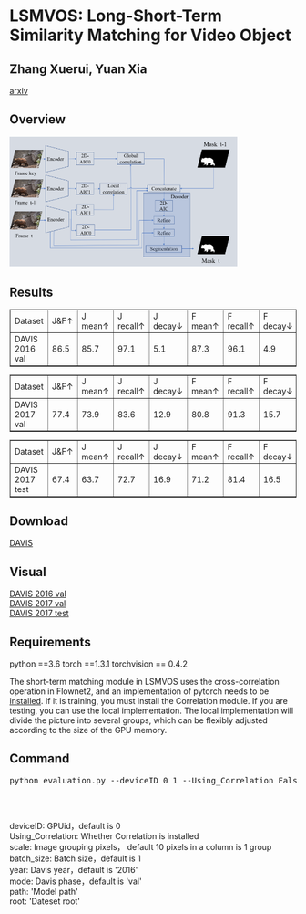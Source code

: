 # LSMVOS: Long-Short-Term Similarity Matching for Video Object
## Zhang Xuerui, Yuan Xia
[arxiv](https://arxiv.org/abs/2009.00771)
## Overview
<img src="image/overview.png" width="400px"/>

## Results
<table border="1">
<tr>
<td>Dataset</td>
<td>J&F↑</td>
<td>J mean↑</td>
<td>J recall↑</td>
<td>J decay↓</td>
<td>F mean↑</td>
<td>F recall↑</td>
<td>F decay↓</td>
<td>FPS↑</td>
</tr>
<tr>
<td>DAVIS 2016 val</td>
<td>86.5</td>
<td>85.7</td>
<td>97.1</td>
<td>5.1</td>
<td>87.3</td>
<td>96.1</td>
<td>4.9</td>
<td>21.3</td>
</tr>
</table>

<table border="1">
<tr>
<td>Dataset</td>
<td>J&F↑</td>
<td>J mean↑</td>
<td>J recall↑</td>
<td>J decay↓</td>
<td>F mean↑</td>
<td>F recall↑</td>
<td>F decay↓</td>
</tr>
<tr>
<td>DAVIS 2017 val</td>
<td>77.4</td>
<td>73.9</td>
<td>83.6</td>
<td>12.9</td>
<td>80.8</td>
<td>91.3</td>
<td>15.7</td>
</tr>
</table>

<table border="1">
<tr>
<td>Dataset</td>
<td>J&F↑</td>
<td>J mean↑</td>
<td>J recall↑</td>
<td>J decay↓</td>
<td>F mean↑</td>
<td>F recall↑</td>
<td>F decay↓</td>
</tr>
<tr>
<td>DAVIS 2017 test</td>
<td>67.4</td>
<td>63.7</td>
<td>72.7</td>
<td>16.9</td>
<td>71.2</td>
<td>81.4</td>
<td>16.5</td>
</tr>
</table>

## Download
[DAVIS](https://share.weiyun.com/nSPPQAV7)

## Visual
[DAVIS 2016 val](https://www.bilibili.com/video/BV1jK4y1Y7yd/)
<br/>
[DAVIS 2017 val](https://www.bilibili.com/video/BV1MC4y1t7R2/)
<br/>
[DAVIS 2017 test](https://www.bilibili.com/video/BV1Bh411d72y/)

## Requirements
python ==3.6
torch ==1.3.1
torchvision == 0.4.2

The short-term matching module in LSMVOS uses the cross-correlation operation in Flownet2, and an implementation of pytorch needs to be [installed](https://github.com/NVIDIA/flownet2-pytorch/tree/master/networks/correlation_package). If it is training, you must install the Correlation module. If you are testing, you can use the local implementation. The local implementation will divide the picture into several groups, which can be flexibly adjusted according to the size of the GPU memory.

## Command
<pre>
python evaluation.py --deviceID 0 1 --Using_Correlation False --scale 10 --batch_size 1 --year '2016' --mode 'val' --path 'LSMVOS_DAVIS_2016.pth' --root '/home/rv/Desktop/DAVIS'
 </pre></br>
deviceID: GPUid，default is 0</br>
Using_Correlation: Whether Correlation is installed</br>
scale: Image grouping pixels， default 10 pixels in a column is 1 group</br>
batch_size: Batch size，default is 1</br>
year: Davis year，default is '2016'</br>
mode: Davis phase，default is 'val'</br>
path: 'Model path'</br>
root: 'Dateset root'</br>
